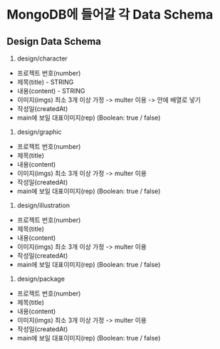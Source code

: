 # MongoDB에 들어갈 각 Data Schema

## Design Data Schema

1. design/character

- 프로젝트 번호(number)
- 제목(title) - STRING
- 내용(content) - STRING
- 이미지(imgs) 최소 3개 이상 가정 -> multer 이용 -> 안에 배열로 넣기
- 작성일(createdAt)
- main에 보일 대표이미지(rep) (Boolean: true / false)

1. design/graphic

- 프로젝트 번호(number)
- 제목(title)
- 내용(content)
- 이미지(imgs) 최소 3개 이상 가정 -> multer 이용
- 작성일(createdAt)
- main에 보일 대표이미지(rep) (Boolean: true / false)

1. design/illustration

- 프로젝트 번호(number)
- 제목(title)
- 내용(content)
- 이미지(imgs) 최소 3개 이상 가정 -> multer 이용
- 작성일(createdAt)
- main에 보일 대표이미지(rep) (Boolean: true / false)

1. design/package

- 프로젝트 번호(number)
- 제목(title)
- 내용(content)
- 이미지(imgs) 최소 3개 이상 가정 -> multer 이용
- 작성일(createdAt)
- main에 보일 대표이미지(rep) (Boolean: true / false)

